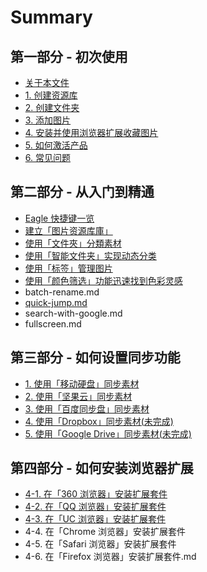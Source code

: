 # Summary

## 第一部分 - 初次使用

* [关于本文件](README.md)
* [1. 创建资源库](create-library.md)
* [2. 创建文件夹](create-folder.md)
* [3. 添加图片](add-images.md)
* [4. 安装并使用浏览器扩展收藏图片](installing-browser-extesnion.md)
* [5. 如何激活产品](activating-with-license.md)
* [6. 常见问题](faq.md)

## 第二部分 - 从入门到精通

* [Eagle 快捷键一览](shortcuts.md)
* [建立「图片资源库庫」](jian-li-tu-pian-zi-yuan-ku-ku.md)
* [使用「文件夾」分類素材](jian-li-tu-pian-zi-yuan-ku-ku/shi-yong-300c-wen-jian-jia-300d-fen-lei-su-cai.md)
* [使用「智能文件夹」实现动态分类](ru-he-shi-yong-300c-zhi-neng-wen-jian-jia-300d.md)
* [使用「标签」管理图片](shi-yong-300c-biao-qian-300d-guan-li-tu-pian.md)
* [使用「颜色筛选」功能迅速找到色彩灵感](shi-yong-300c-yan-se-shai-xuan-300d-gong-neng-xun-su-zhao-dao-se-cai-ling-gan.md)
* batch-rename.md
* [quick-jump.md](quick-jumpmd.md)
* search-with-google.md
* fullscreen.md

## 第三部分 - 如何设置同步功能

* [1. 使用「移动硬盘」同步素材](sync-with-usb-devices.md)
* [2. 使用「坚果云」同步素材](nutstore.md)
* [3. 使用「百度同步盘」同步素材](baidu-sync.md)
* [4. 使用「Dropbox」同步素材\(未完成\)](dropbox.md)
* [5. 使用「Google Drive」同步素材\(未完成\)](google-drive.md)

## 第四部分 - 如何安装浏览器扩展

* [4-1. 在「360 浏览器」安装扩展套件](360-broser.md)
* [4-2. 在「QQ 浏览器」安装扩展套件](QQBrowser.md)
* [4-3. 在「UC 浏览器」安装扩展套件](uc-browsermd.md)
* 4-4. 在「Chrome 浏览器」安装扩展套件
* 4-5. 在「Safari 浏览器」安装扩展套件
* 4-6. 在「Firefox 浏览器」安装扩展套件.md

